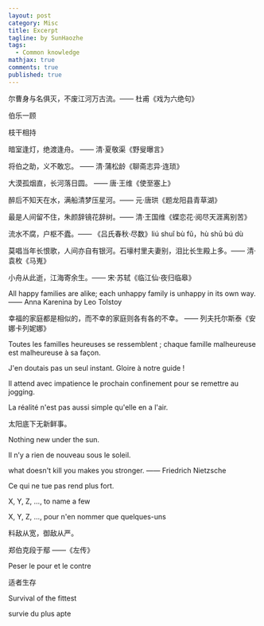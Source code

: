 ```yaml
---
layout: post
category: Misc   
title: Excerpt 
tagline: by SunHaozhe
tags: 
  - Common knowledge   
mathjax: true
comments: true
published: true
---
```


尔曹身与名俱灭，不废江河万古流。—— 杜甫《戏为六绝句》

伯乐一顾

枝干相持

暗室逢灯，绝渡逢舟。 —— 清·夏敬渠《野叟曝言》

将伯之助，义不敢忘。 —— 清·蒲松龄《聊斋志异·连琐》

大漠孤烟直，长河落日圆。 —— 唐·王维《使至塞上》

醉后不知天在水，满船清梦压星河。—— 元·唐珙《题龙阳县青草湖》

最是人间留不住，朱颜辞镜花辞树。—— 清·王国维《蝶恋花·阅尽天涯离别苦》

流水不腐，户枢不蠹。—— 《吕氏春秋·尽数》liú shuǐ bù fǔ，hù shū bú dù

莫唱当年长恨歌，人间亦自有银河。石壕村里夫妻别，泪比长生殿上多。—— 清·袁枚《马嵬》

小舟从此逝，江海寄余生。—— 宋·苏轼《临江仙·夜归临皋》

All happy families are alike; each unhappy family is unhappy in its own way. —— Anna Karenina by Leo Tolstoy 

幸福的家庭都是相似的，而不幸的家庭则各有各的不幸。 —— 列夫托尔斯泰《安娜卡列妮娜》

Toutes les familles heureuses se ressemblent ; chaque famille malheureuse est malheureuse à sa façon.

J'en doutais pas un seul instant. Gloire à notre guide !

Il attend avec impatience le prochain confinement pour se remettre au jogging. 

La réalité n'est pas aussi simple qu'elle en a l'air.

太阳底下无新鲜事。

Nothing new under the sun.

Il n’y a rien de nouveau sous le soleil.

what doesn't kill you makes you stronger.  —— Friedrich Nietzsche

Ce qui ne tue pas rend plus fort. 

X, Y, Z, ..., to name a few

X, Y, Z, ..., pour n'en nommer que quelques-uns

料敌从宽，御敌从严。

郑伯克段于鄢  ——《左传》

Peser le pour et le contre 

适者生存 

Survival of the fittest 

survie du plus apte






